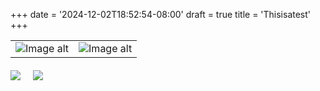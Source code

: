 +++
date = '2024-12-02T18:52:54-08:00'
draft = true
title = 'Thisisatest'
+++

|                                       |                                        |
| ------------------------------------- | -------------------------------------- |
| ![Image alt](/images/caramelcake.jpg) | ![Image alt](/images/caramelcake2.jpg) |

<div style="display: flex; margin-top: 20px; max-width: 50%">
    <img style="display: block; margin-right: 20px" src="/images/caramelcake.jpg">
    <img style="display: block" src="/images/caramelcake2.jpg">
</div>
